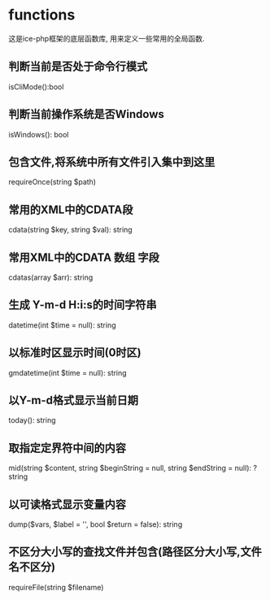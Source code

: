 # functions
这是ice-php框架的底层函数库, 用来定义一些常用的全局函数.

## 判断当前是否处于命令行模式
isCliMode():bool

## 判断当前操作系统是否Windows
isWindows(): bool

## 包含文件,将系统中所有文件引入集中到这里
requireOnce(string $path)

## 常用的XML中的CDATA段
cdata(string $key, string $val): string

## 常用XML中的CDATA 数组 字段
cdatas(array $arr): string

## 生成 Y-m-d H:i:s的时间字符串
datetime(int $time = null): string

## 以标准时区显示时间(0时区)
gmdatetime(int $time = null): string

## 以Y-m-d格式显示当前日期
today(): string

## 取指定定界符中间的内容
mid(string $content, string $beginString = null, string $endString = null): ?string

## 以可读格式显示变量内容
dump($vars, $label = '', bool $return = false): string

## 不区分大小写的查找文件并包含(路径区分大小写,文件名不区分)
requireFile(string $filename)